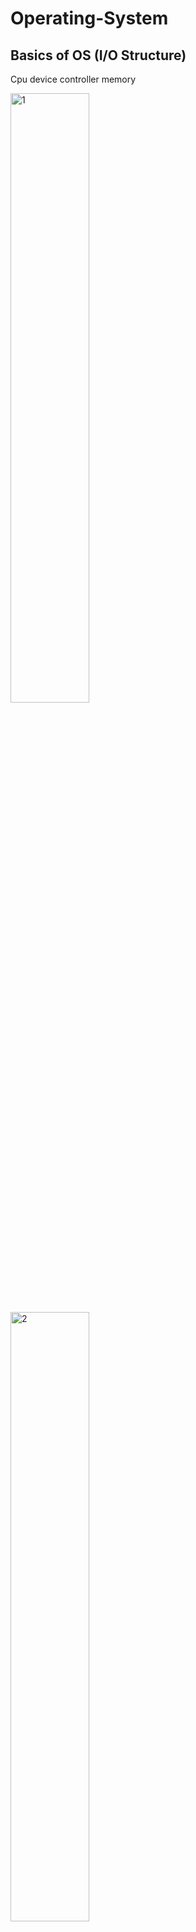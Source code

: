 # Operating-System

## Basics of OS (I/O Structure)
Cpu device controller memory 

<img src="https://github.com/user-attachments/assets/f2797839-d49a-4c44-8f9b-b4e84b276ac5" alt="1" width="50%"/>

<img src="https://github.com/user-attachments/assets/440209b4-d046-4f59-9e49-0765740240fa" alt="2" width="50%"/>

---

1. The **device driver** 
    - tells the device controller what to do by loading instructions into its registers.

2. The **device controller** 
    - reads these instructions and decides how to handle the operation.
    - It transfers data between the device and its internal buffer.
    - When the operation finishes, the **device controller** notifies the device driver via an interrupt.
    - Finally, the **device driver** informs the operating system that the task is done.

### Example
- **Initiating the Task**:
    - The operating system (OS) asks the **device driver** to read a file from the hard disk.
    - The device driver sends a "read" command to the **Command Register** of the disk controller.
- **Processing the Command**:
    - The **disk controller** looks at the command in its register and begins reading the requested data from the disk.
    - The data is temporarily stored in the controller’s **buffer**.
- **Completion Notification**:
    - When the read operation is complete, the disk controller sends an **interrupt** to the CPU, saying, "I’m done!"
- **Returning Data to the OS**:
    - The device driver retrieves the data from the disk controller’s buffer and hands it over to the operating system.
    - The OS then processes the file (e.g., displays its content to the user).

---

**Registers in Device Controllers**
These registers control and monitor the device:

- **Data Register**: Temporarily holds the data being transferred.
- **Command Register**: Receives commands from the CPU (e.g., read, write).
- **Status Register**: Provides information about the device’s status (e.g., ready, busy, error).

---

## Functionality
1. **User Interface**: Example: The graphical user interface (GUI) provided by Windows or macOS, where users can interact with files and programs through icons and menus.
2. **Program Execution**: Example: Running a program like Microsoft Word or Google Chrome by clicking its icon.
3. **I/O Operations**: Example: Reading a file from a USB drive or writing data to a printer.
4. **File System Manipulation**: Example: Creating, deleting, or renaming a file or folder on your computer.
5. **Communications**: Example: Sending a message over a chat application like WhatsApp, which involves inter-process communication.
6. **Error Detection**: Example: A notification popping up when a disk becomes full or a file system becomes corrupted.
7. **Resource Allocation**: Example: The OS assigning CPU time and memory to multiple programs running simultaneously, like a browser and a video editor.
8. **Accounting**: Example: A cloud service tracking how much CPU and memory resources your virtual machine is using for billing purposes.
9. **Protection and Security**: Example: A password-protected login screen preventing unauthorized access to a computer.

---

1. Multi-Processing Example: Parallel Image Processing

Scenario: You are tasked with processing a batch of high-resolution images. Each image is large, and processing them sequentially is too slow. Multi-processing can divide this task:

Process 1: Reads the image files and sends image chunks to child processes via shared memory.

Process 2: Applies a filter (e.g., Gaussian blur) to a portion of the image.

Process 3: Enhances the image (e.g., adjusts brightness and contrast).

Parent Process: Combines the processed chunks from all child processes and writes the final image to disk.


Shared memory is used for passing image data between processes.

Inter-process communication (IPC) ensures synchronization (e.g., semaphores or mutexes).

Processes execute on separate CPU cores for speedup.



---

2. Multi-Threading Example: Real-Time Stock Market Data Aggregator

Scenario: Build a high-frequency trading application where multiple data streams need to be processed simultaneously.

Thread 1: Connects to the stock market API and continuously fetches raw data.

Thread 2: Processes this raw data (e.g., computes moving averages, volatility).

Thread 3: Updates the user interface with processed data in real time.

Thread 4: Logs the raw and processed data into files for future analysis.


Threads share memory to avoid redundant data duplication.

Thread-safe queues or ring buffers are used to pass data between threads.

Mutexes and condition variables ensure synchronization and prevent race conditions.



---

3. Mixing Multi-Threading and Shared Memory: Autonomous Vehicle Simulation

Scenario: Simulate an autonomous vehicle's sensors and decision-making system.

Main Thread: Controls the simulation loop.

Thread 1: Simulates data from LiDAR sensors (e.g., 3D environment mapping).

Thread 2: Simulates data from cameras (e.g., object detection).

Thread 3: Processes sensor data (e.g., combines LiDAR and camera data into a cohesive map).

Thread 4: Implements decision-making logic (e.g., steering, braking).

Shared Memory: Used to store the latest sensor data for access by processing and decision threads.



Shared memory with fine-grained locking mechanisms ensures consistency.

Real-time constraints demand careful thread scheduling and priority management.

Optimized algorithms minimize the overhead of context switching.



---

4. Multi-Processing with Fault Tolerance: Distributed Web Crawler

Scenario: Create a distributed system to crawl and index the web.

Master Process:

Distributes URLs to worker processes.

Collects and aggregates results (e.g., page content and metadata).


Worker Processes:

Fetch and parse web pages concurrently.

Use local caching to avoid redundant requests.


Shared Memory:

Tracks the list of processed URLs to prevent duplication.


Fault Tolerance:

Monitors worker processes.

Restarts processes in case of crashes, ensuring no task is lost.



Shared memory or databases ensure consistency across processes.

Fault tolerance uses signals and process monitoring to detect failures.

Load balancing ensures even distribution of tasks among processes.



---

5. Complex Example: Real-Time Multiplayer Game Server

Scenario: Design the backend for a real-time multiplayer game with hundreds of players.

Multi-Processing:

Each game room is a separate process, running on its own core.

The master process manages player connections and assigns players to game rooms.


Multi-Threading (within each process):

Thread 1: Handles player movement and physics calculations.

Thread 2: Manages network communication with players (e.g., sending/receiving updates).

Thread 3: Updates the game state and broadcasts changes to players.


Shared Memory:

The master process and game room processes share player data (e.g., global rankings, game state).

Use semaphores or spinlocks for synchronizing shared data access.

# System Calls

System calls are a critical part of any operating system, acting as a communication bridge between user-level programs and the OS kernel. They allow applications to request services such as file access, process control, or memory management in a safe and controlled way.

Why System Calls Are Important

When user programs need access to hardware or core OS functionalities, they cannot directly interact with these resources because of security and abstraction layers. Instead, they use system calls, which safely transition the program into kernel mode to perform the requested operation.

Types of System Calls

1. Process Management:
Used to create, execute, and terminate processes.

Examples: fork (create a process), exec (replace a process), exit (terminate a process).



2. File Management:
Handle file operations like opening, reading, writing, and closing files.

Examples: open, read, write, close.



3. Device Management:
Interact with hardware devices such as printers or disks.

Examples: ioctl (device control), read, write.



4. Information Management:
Retrieve system or process-related information.

Examples: getpid (get process ID), time (get system time).



5. Communication:
Enable communication between processes through mechanisms like pipes or sockets.

Examples: pipe, send, recv.



6. Memory Management:
Manage system memory, such as allocating or mapping memory regions.

Examples: mmap, brk.




How System Calls Work

1. Application Request: A program invokes a system call, such as read(fd, buf, size).


2. Mode Transition: The system switches from user mode to kernel mode, typically via a software interrupt.


3. Kernel Execution: The OS performs the requested operation, such as reading data from a file.


4. Result Return: The results or errors are returned to the application, and the system switches back to user mode.



Real-World Examples

In Linux or Unix systems: open, write, fork, execve.

In Windows systems: CreateProcess, ReadFile, VirtualAlloc.


Why System Calls Matter

System calls abstract the complexities of hardware and OS internals, making development easier for programmers. They also provide a secure way to access system resources, ensuring that critical operations like memory and device management are handled safely.

In essence, system calls are the backbone of how applications interact with the underlying operating system, making them indispensable in any computing environment.

# Memory Management and Challenges

Effective memory management is vital for ensuring optimal system performance, stability, and scalability. While challenges such as fragmentation, thrashing, and memory leaks persist, modern memory management techniques and tools help mitigate these issues, enabling efficient resource utilization.



Concepts in Memory Management

Memory Allocation

Static Allocation: Memory is assigned during compile time, with fixed size and location.

Dynamic Allocation: Memory is allocated during runtime, allowing flexibility and efficient resource utilization.


Paging

Memory is divided into fixed-size blocks called pages (in logical memory) and frames (in physical memory), simplifying memory management and reducing fragmentation.

Segmentation

Memory is divided into variable-sized segments (e.g., code, data, stack), each with its own logical address space, improving modularity.

Virtual Memory

Enables the use of more memory than physically available by utilizing disk storage, creating an illusion of a large, contiguous memory space.

Swapping

Processes are temporarily moved between main memory and storage to optimize memory usage and ensure system responsiveness.

Memory Protection

Ensures process isolation by preventing processes from accessing or modifying each other’s memory, enhancing system stability and security.

Garbage Collection

Automatically reclaims unused memory, reducing manual intervention and mitigating memory leaks.

Challenges in Memory Management

Fragmentation

Internal Fragmentation: Occurs when fixed-sized memory blocks leave small unused spaces.

External Fragmentation: Happens when free memory is scattered across small, non-contiguous blocks, hindering the allocation of large memory requests.


Thrashing

Excessive swapping of processes between main memory and disk leads to performance degradation, as the system spends more time managing memory than executing processes.

Memory Leaks

Memory leaks arise when programs fail to release allocated memory that is no longer needed, resulting in wasted resources and potential system instability.

Overhead

Memory management techniques like allocation, deallocation, and garbage collection introduce processing overhead, which can impact overall system performance.

Scalability

As applications increase in complexity and size, efficient memory management becomes more challenging, necessitating the use of advanced strategies and algorithms.




.